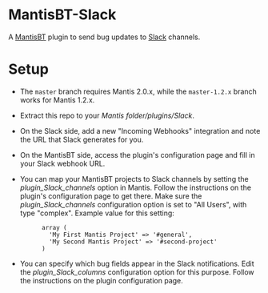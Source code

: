 MantisBT-Slack
==============

A [MantisBT](http://www.mantisbt.org/) plugin to send bug updates to [Slack](https://slack.com/) channels.


# Setup
* The `master` branch requires Mantis 2.0.x, while the `master-1.2.x` branch works for Mantis 1.2.x.
* Extract this repo to your *Mantis folder/plugins/Slack*.
* On the Slack side, add a new "Incoming Webhooks" integration and note the URL that Slack generates for you.
* On the MantisBT side, access the plugin's configuration page and fill in your Slack webhook URL.
* You can map your MantisBT projects to Slack channels by setting the *plugin_Slack_channels* option in Mantis.  Follow the instructions on the plugin's configuration page to get there. Make sure the *plugin_Slack_channels* configuration option is set to "All Users", with type "complex".
    Example value for this setting:

            array (
              'My First Mantis Project' => '#general',
              'My Second Mantis Project' => '#second-project'
            )

* You can specify which bug fields appear in the Slack notifications. Edit the *plugin_Slack_columns* configuration option for this purpose.  Follow the instructions on the plugin configuration page.
